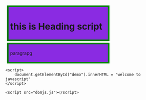 <!DOCTYPE html>
<html lang="en">
<head>
    <meta charset="UTF-8">
    <meta name="viewport" content="width=device-width, initial-scale=1.0">
    <title>Document</title>
</head>
<style>
    .c1{
        background: blueviolet;
        width: 300px;
        border: 5px solid green;
        padding: 5px;
        margin: 5px;
    }
    .bgchange {
        background: orange;
    }
</style>

<body>
    <h1 id="demo"></h1>
    <div class="c1">
        <h1>this is Heading script</h1>
    </div>
    <div class="c1">
        <p>paragrapg</p>
    </div>

    <script>
        document.getElementById("demo").innerHTML = "welcome to javascript"
    </script>

    <script src="domjs.js"></script>
</body>
</html>
